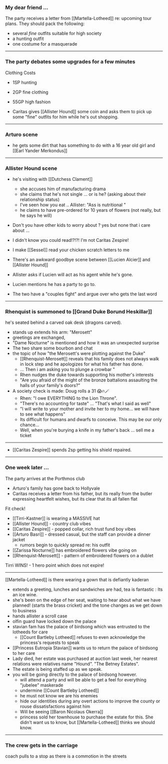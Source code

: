 
### My dear friend ...

The party receives a letter from [[Martella-Lotheed]] re: upcoming tour plans.  They should pack the following:
- several _fine_ outfits suitable for high society
- a hunting outfit
- one costume for a masquerade

--- 

### The party debates some upgrades for a few minutes

Clothing Costs
- 1SP hunting
- 2GP fine clothing
- 55GP high fashion

- Caritas gives [[Allister Hound]] some coin and asks them to pick up some "fine" outfits for him while he's out shopping.

---

### Arturo scene

- he gets some dirt that has something to do with a 16 year old girl and [[Earl Yander Merkondus]]


---
### Allister Hound scene
- he's visiting with [[Dutchess Clament]]
	- she accuses him of manufacturing drama
	- she claims that he's not single ... or is he? (asking about their relationship status)
	- I've seen how you eat .. Allister:  "Ass is nutritional "
	- he claims to have pre-ordered for 10 years of flowers (not really, but he says he will)
- Don't you have other kids to worry about ? yes but none that i care about ...
- I didn't know you could read!?!?!   I'm not Caritas Zespire!
- I make [[Sessel]] read your chicken scratch letters to me

- There's an awkward goodbye scene between [[Lucien Alcier]] and [[Allister Hound]] 
- Allister asks if Lucien will act as his agent while he's gone.
- Lucien mentions he has a party to go to.
- The two have a "couples fight" and argue over who gets the last word

---

### Rhenquist is summoned to [[Grand Duke Borund Heskillar]]

he's seated behind a carved oak desk (dragons carved).
- stands up extends his arm:  "Merosett"
- greetings are exchanged,
- "Dame Nocturne" is mentioned and how it was an unexpected surprise
- The two share some bourbon and chat
- the topic of how "the Merosett's were plotting against the Duke"
	- [[Rhenquist-Merosett]] reveals that his family does not always walk in lock step and he apologizes for what his father has done.
	- ... Then i am asking you to plunge a crowbar "
	- Rhen nudges the duke towards supporting his mother's interests
	- "Are you afraid of the might of the bronze battalions assaulting the halls of your family's doors?"
- A society check is made:  Doug rolls a 31 😱🔥🪄
	- Rhen:  "I owe EVERYTHING to the Lion Throne".
	- "There's no accounting for taste" ... "That's what I said as well"
	- "I will write to your mother and invite her to my home... we will have to see what happens"
	- Its difficult for humans and dwarfs to conceive.  This may be our only chance...
	- Well, when you're burying a knife in my father's back ... sell me a ticket

---

- [[Caritas Zespire]] spends 2sp getting his shield repaired.

---
### One week later ...
The party arrives at the Porthmos club

- Arturo's family has gone back to Hollyvale
- Caritas receives a letter from his father, but its really from the butler expressing heartfelt wishes, but its clear that its all fallen flat

Fit check!

- [[Tirri-Kastner]] is wearing a MASSIVE hat
- [[Allister Hound]] - country club vibes
- [[Caritas Zespire]] - popped collar, rich trust fund boy vibes
- [[Arturo Basri]] - dressed casual, but the staff can provide a dinner jacket
	- rumors begin to quickly spread re: his outfit
- [[Zarissa Nocturne]] has embroidered flowers vibe going on
- [[Rhenquist-Merosett]] - pattern of embroidered flowers on a dublet

 Tirri WINS!  - 1 hero point which does not expire!
 
 --- 

[[Martella-Lotheed]] is there wearing a gown that is defiantly kaderan
- extends a greeting, lunches and sandwiches are had, tea is fantastic : Its an ice wine.
- she's been on the edge of her seat, waiting to hear about what we have planned! (starts the brass cricket) and the tone changes as we get down to business
- hands allister a scroll case
- olfin guard have locked down the palace
- stavian fam has the palace of birdsong which was entrusted to the lotheeds for care
	- [[Count Bartleby Lotheed]] refuses to even acknowledge the princess's requests to speak
- [[Princess Eutropia Stavian]] wants us to return the palace of birdsong to her care
- Lady died, her estate was purchased at auction last week, her nearest relations were relatives name "Hound". "The Betney Estates". 
- The estate is being staffed up as we speak.
- you will be going directly to the palace of birdsong however.  
	- will attend a party and will be able to get a feel for everything "jubelee" maskerade
	- undermine [[Count Bartleby Lotheed]]
	- he must not know we are his enemies
	- hide our identities during any overt actions to improve the county or rouse dissatisfactions against him
	- Will be seeing [[Baron Nicolaus Okerra]]
	- princess sold her townhouse to purchase the estate for this.   She didn't want us to know, but [[Martella-Lotheed]] thinks we should know.

---
### The crew gets in the carriage
coach pulls to a stop as there is a commotion in the streets